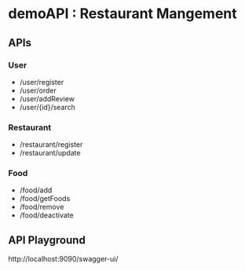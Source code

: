 # demoAPI : Restaurant Mangement

## APIs 

### User

- /user/register
- /user/order
- /user/addReview
- /user/{id}/search

### Restaurant

- /restaurant/register
- /restaurant/update

### Food

- /food/add
- /food/getFoods
- /food/remove
- /food/deactivate

## API Playground

http://localhost:9090/swagger-ui/